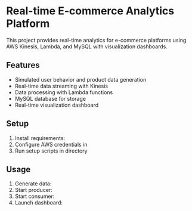 # Real-time E-commerce Analytics Platform

This project provides real-time analytics for e-commerce platforms using AWS Kinesis, Lambda, and MySQL with visualization dashboards.

## Features
- Simulated user behavior and product data generation
- Real-time data streaming with Kinesis
- Data processing with Lambda functions
- MySQL database for storage
- Real-time visualization dashboard

## Setup
1. Install requirements: 
2. Configure AWS credentials in 
3. Run setup scripts in  directory

## Usage
1. Generate data: 
2. Start producer: 
3. Start consumer: 
4. Launch dashboard: 
